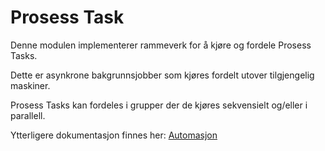 # Prosess Task
Denne modulen implementerer rammeverk for å kjøre og fordele Prosess Tasks.

Dette er asynkrone bakgrunnsjobber som kjøres fordelt utover tilgjengelig maskiner.

Prosess Tasks kan fordeles i grupper der de kjøres sekvensielt og/eller i parallell.

Ytterligere dokumentasjon finnes her: [Automasjon](https://confluence.adeo.no/display/SVF/10.5+Tema+-+Automasjon)